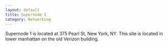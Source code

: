```yaml
---
layout: default
title: Supernode 1
category: Networking
---
```

Supernode 1 is located at 375 Pearl St, New York, NY. This site is located in lower manhattan on the old Verizon building.
